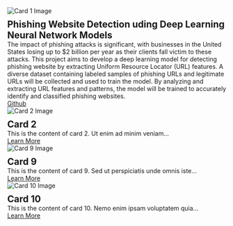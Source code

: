 <!DOCTYPE html>
<html>
<head>
  <title>Card Layout Example</title>
  <link href="https://fonts.googleapis.com/css2?family=Open+Sans:wght@300&display=swap" rel="stylesheet">
  <style>
    .card-container {
      display: flex;
      flex-wrap: wrap;
      justify-content: space-between;
    }

    .card {
      border: 1px solid #ccc;
      padding: 20px;
      width: calc(100% - 20px);
      box-sizing: border-box;
      margin-bottom: 20px;
      display: flex;
      flex-direction: column;
      font-family: 'Open Sans', sans-serif; /* Apply the font here */
    }

    .card img {
      max-width: 50%;
      height: auto;
      margin-bottom: 10px;
    }

    .card h2 {
      margin: 0;
      font-family: 'Open Sans', sans-serif;
    }

    .card p {
      flex-grow: 1;
      margin: 0;
      font-family: 'Open Sans', sans-serif;
    }
  </style>
</head>
<body>
  <div class="card-container">
    <div class="card">
      <img src="image1.jpg" alt="Card 1 Image">
      <h2>Phishing Website Detection uding Deep Learning Neural Network Models</h2>
      <p>The impact of phishing attacks is significant, with businesses in the United States losing up to $2 billion per year as their clients fall victim to these attacks. This project aims to develop a deep learning model for detecting phishing website by extracting Uniform Resource Locator (URL) features. A diverse dataset containing labeled samples of phishing URLs and legitimate URLs will be collected and used to train the model. By analyzing and extracting URL features and patterns, the model will be trained to accurately identify and classified phishing websites.</p>
      <a href="https://github.com/nancie151/phishing-website-detection/blob/main/phishing%20website%20detection.ipynb">Github</a>
    </div>
    <div class="card">
      <img src="image2.jpg" alt="Card 2 Image">
      <h2>Card 2</h2>
      <p>This is the content of card 2. Ut enim ad minim veniam...</p>
      <a href="https://example.com/card2">Learn More</a>
    </div>
         <div class="card">
      <img src="image9.jpg" alt="Card 9 Image">
      <h2>Card 9</h2>
      <p>This is the content of card 9. Sed ut perspiciatis unde omnis iste...</p>
      <a href="https://example.com/card9">Learn More</a>
    </div>
    <div class="card">
      <img src="image10.jpg" alt="Card 10 Image">
      <h2>Card 10</h2>
      <p>This is the content of card 10. Nemo enim ipsam voluptatem quia...</p>
      <a href="https://example.com/card10">Learn More</a>
    </div>
  </div>
</body>
</html>
